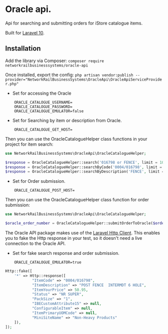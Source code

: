 # Oracle api.
Api for searching and submitting orders for iStore catalogue items.

Built for [Laravel 10](https://laravel.com/).

## Installation

Add the library via Composer: `composer require networkrailbusinesssystems/oracle-api`

Once installed, export the config: `php artisan vendor:publish --provider="NetworkRailBusinessSystems\OracleApi\OracleApiServiceProvider.php"`

* Set for accessing the Oracle

```dotenv
    ORACLE_CATALOGUE_USERNAME=
    ORACLE_CATALOGUE_PASSWORD=
    ORACLE_CATALOGUE_EMULATOR=false
```

* Set for Searching by item or description from Oracle.

```dotenv
    ORACLE_CATALOGUE_GET_HOST=
 ```

Then you can use the OracleCatalogueHelper class functions in your project for item search:

```php
use NetworkRailBusinessSystems\OracleApi\OracleCatalogueHelper;

$response = OracleCatalogueHelper::search('016798 or FENCE', limit = 100); // search by item code or description 
$response = OracleCatalogueHelper::searchByCode('0004/016798', limit = 100); // search by item code 
$response = OracleCatalogueHelper::searchByDescription('FENCE', limit = 100);  // search by item description
```

* Set for Order submission.

```dotenv
    ORACLE_CATALOGUE_POST_HOST=
```
Then you can use the OracleCatalogueHelper class function for order submission:

```php
use NetworkRailBusinessSystems\OracleApi\OracleCatalogueHelper;

$oracle_order_number = OracleCatalogueHelper::submitOrderToOracle($orderDetails);
```

The Oracle API package makes use of the [Laravel Http Client](https://laravel.com/docs/10.x/http-client).
This enables you to fake the Http response in your test, so it doesn't need a live connection to the Oracle API.

* Set for fake search response and order submission.

```dotenv
    ORACLE_CATALOGUE_EMULATOR=true
```

```php
Http::fake([
    '*' => Http::response([
            "ItemCode" => "0004/016798",
            "ItemDescription" => "POST FENCE  INTERMDT 6 HOLE",
            "ItemYourPrice" => 50.95,
            "Status" => "NR SUPER",
            "PackSize" => "1",
            "IBECustomAttribute15" => null,
            "ConfigurableItem" => null,
            "ItemPrimaryUOMCode" => null,
            "MiniSiteName" => "Non-Heavy Products"
    ]),
]);
```
